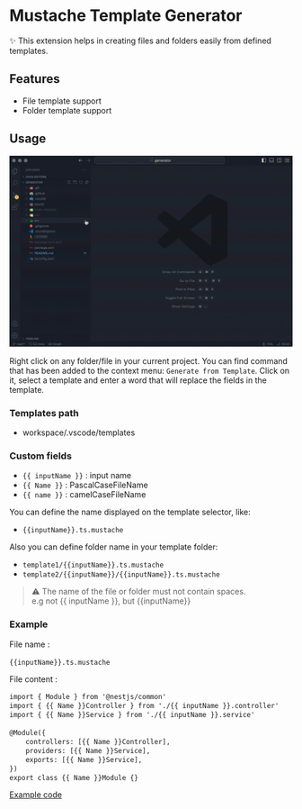 # Mustache Template Generator

✨ This extension helps in creating files and folders easily from defined templates.

## Features

- File template support
- Folder template support

## Usage

![Generate from Template](/assets/demo.gif)

Right click on any folder/file in your current project. You can find command that has been added to the context menu: `Generate from Template`. Click on it, select a template and enter a word that will replace the fields in the template.

### Templates path

- workspace/.vscode/templates

### Custom fields

- `{{ inputName }}` : input name
- `{{ Name }}` : PascalCaseFileName
- `{{ name }}` : camelCaseFileName

You can define the name displayed on the template selector, like:

- `{{inputName}}.ts.mustache`

Also you can define folder name in your template folder:

- `template1/{{inputName}}.ts.mustache`
- `template2/{{inputName}}/{{inputName}}.ts.mustache`

> ⚠ The name of the file or folder must not contain spaces.  
> e.g not {{ inputName }}, but {{inputName}}

### Example

File name :

`{{inputName}}.ts.mustache`

File content :

```
import { Module } from '@nestjs/common'
import { {{ Name }}Controller } from './{{ inputName }}.controller'
import { {{ Name }}Service } from './{{ inputName }}.service'

@Module({
    controllers: [{{ Name }}Controller],
    providers: [{{ Name }}Service],
    exports: [{{ Name }}Service],
})
export class {{ Name }}Module {}
```

[Example code](.vscode/templates/example/{{inputName}})
